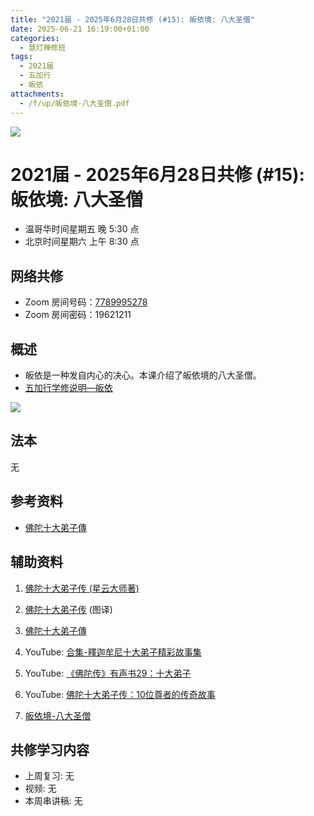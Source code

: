```yaml
---
title: "2021届 - 2025年6月28日共修 (#15): 皈依境: 八大圣僧"
date: 2025-06-21 16:19:00+01:00
categories:
  - 慧灯禅修班
tags:
  - 2021届
  - 五加行
  - 皈依
attachments:
  - /f/up/皈依境-八大圣僧.pdf
---
```

![](/f/up/maxresdefault.jpg)

# 2021届 - 2025年6月28日共修 (#15): 皈依境: 八大圣僧

* 温哥华时间星期五 晚 5:30 点
* 北京时间星期六 上午 8:30 点

## 网络共修

* Zoom 房间号码：[7789995278](https://zoom.us/j/7789995278)
* Zoom 房间密码：19621211

## 概述

* 皈依是一种发自内心的决心。本课介绍了皈依境的八大圣僧。
* [](<>)[](<>)[](<>)[](<>)[](<>)[](<>)[](<>)[](<>)[](<>)[](https://fohuifayu.com/index.php/huideng-jiangtang/chanxiuke/zen-04/8656-zen04-gy)[五加行学修说明—皈依](https://fohuifayu.com/index.php/huideng-jiangtang/chanxiuke/zen-04/8656-zen04-gy)

![](/f/up/0.jpg)

## 法本

[](<>)[](<>)[](<>)[](https://huidengchanxiu.net/books/b3/)[](https://fohuifayu.com/index.php/huideng-zhiguang/huideng-series/si-ce)[](https://fohuifayu.com/index.php/huideng-zhiguang/huideng-series/si-ce/236-a00033)[](<>)无[](<>)[](<>)[](<>)[](<>)[](<>)[](<>)[](<>)[](<>)[](<>)[](<>)[](<>)

## 参考资料

* [](/f/up/大圆满传承源流.jpg)[](https://huidengvan.com/f/up/%E5%A4%A7%E5%9C%86%E6%BB%A1%E9%BE%99%E9%92%A6%E5%AE%81%E6%8F%90%E4%BC%A0%E6%89%BF%E7%A5%96%E5%B8%88%E4%BC%A0.pdf)[](https://huidengchanxiu.net/refs/cczj/8dps)[](https://www.xianmixuezi.com/%E4%BC%A0%E6%89%BF%E6%BA%90%E6%B5%81/%E4%BC%A0%E6%89%BF%E7%A5%96%E5%B8%88)[佛陀十大弟子傳](https://huidengchanxiu.net/refs/cczj/10ddz/)



## **辅助资料**

1. [](/f/up/大圆满传承源流.jpg)[](<>)[佛陀十大弟子传 (星云大师著)](http://read.goodweb.net.cn/news/news_more.asp?lm2=716)
2. [佛陀十大弟子传](https://drive.google.com/file/d/1sFVHz4yREATp69H7tlM577e_vAMhdxgt/view?pli=1) (图译)
3. [佛陀十大弟子傳](http://hksytma.org.hk/07/book/STORY%20BOOK/%E4%BD%9B%E9%99%80%E5%8D%81%E5%A4%A7%E5%BC%9F%E5%AD%90%E5%82%B3.pdf)






4. YouTube: [合集-釋迦牟尼十大弟子精彩故事集](https://www.youtube.com/watch?v=LBELbsSGdic)
5. YouTube: [《佛陀传》有声书29：十大弟子](https://www.youtube.com/watch?v=xYXhHwuZ-_s)
6. YouTube: [佛陀十大弟子传：10位尊者的传奇故事](https://www.youtube.com/watch?v=SmSpagCb1Ik)






7. [](http://buddhism.lib.ntu.edu.tw/FULLTEXT/sutra/T/T20n1167.pdf)[皈依境-八大圣僧](/f/up/皈依境-八大圣僧.pdf)

## 共修学习内容

* 上周复习: [](<>)[](<>)[](<>)[](<>)[](<>)[](<>)[](<>)[](/f/up/开显解脱道略释1-思考题.pptx)[](/f/up/开显解脱道略释2-思考题.pptx)[](/f/up/开显解脱道略释3-思考题.pptx)[](/f/up/开显解脱道略释4-思考题.pptx)[](https://fohuifayu.com/index.php/huideng-jiangtang/chanxiuke/zen-04/2542-l17092)无[](<>)[](<>)[](<>)[](<>)[](<>)[](<>)[](<>)[](<>)[](<>)[](<>)[](<>)
* 视频: [](<>)[](<>)[](<>)[](<>)[](<>)[](<>)[](<>)[](<>)[](<>)[](<>)[](<>)[](<>)无[](<>)[](<>)[](<>)[](<>)[](<>)[](<>)[](<>)[](<>)[](<>)[](<>)[](<>)
* 本周串讲稿: [](/f/up/串讲稿-皈依境-传承上师vf.pdf)[](<>)[](<>)[](<>)[](<>)[](<>)[](<>)[](<>)[](<>)[](<>)[](<>)[](<>)[](<>)无[](<>)[](<>)[](<>)[](<>)[](<>)[](<>)[](<>)[](<>)[](<>)[](<>)[](<>)

[](<>)[](<>)[](<>)[](<>)[](<>)[](<>)[](<>)[](<>)[](/f/up/串讲稿-皈依.docx)
